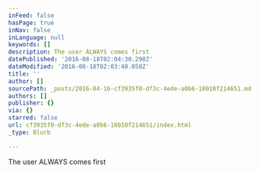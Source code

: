 ```yaml
---
inFeed: false
hasPage: true
inNav: false
inLanguage: null
keywords: []
description: The user ALWAYS comes first
datePublished: '2016-08-18T02:04:30.298Z'
dateModified: '2016-08-18T02:03:40.058Z'
title: ''
author: []
sourcePath: _posts/2016-04-16-cf3935f0-df3c-4ede-a0b6-18010f214651.md
authors: []
publisher: {}
via: {}
starred: false
url: cf3935f0-df3c-4ede-a0b6-18010f214651/index.html
_type: Blurb

---
```

The user ALWAYS comes first